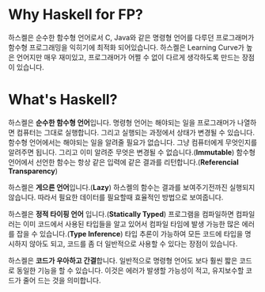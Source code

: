 # Why Haskell for FP?

하스켈은 순수한 함수형 언어로서 C, Java와 같은 명령형 언어를 다루던 프로그래머가 함수형 프로그래밍을 익히기에 최적화 되어있습니다. 하스켈은 Learning Curve가 높은 언어지만 매우 재미있고, 프로그래머가 어쩔 수 없이 다르게 생각하도록 만드는 장점이 있습니다. 

# What's Haskell?

하스켈은 **순수한 함수형 언어**입니다. 명령형 언어는 해야되는 일을 프로그래머가 나열하면 컴퓨터는 그대로 실행합니다. 그리고 실행되는 과정에서 상태가 변경될 수 있습니다. 함수형 언어에서는 해야되는 일을 알려줄 필요가 없습니다. 그냥 컴퓨터에게 무엇인지를 알려주면 됩니다. 그리고 이미 알려준 무엇은 변경될 수 없습니다.\(**Immutable**\) 함수형 언어에서 선언한 함수는 항상 같은 입력에 같은 결과를 리턴합니다.\(**Referencial Transparency**\)

하스켈은 **게으른 언어**입니다.\(**Lazy**\) 하스켈의 함수는 결과를 보여주기전까진 실행되지 않습니다. 따라서 필요한 데이터를 필요할때 효율적인 방법으로 보여줍니다.

하스켈은 **정적 타이핑 언어** 입니다.\(**Statically Typed**\) 프로그램을 컴파일하면 컴파일러는 이미 코드에서 사용된 타입들을 알고 있어서 컴파일 타임에 발생 가능한 많은 에러를 잡을 수 있습니다.\(**Type Inference**\) 타입 추론이 가능하여 모든 코드에 타입을 명시하지 않아도 되고, 코드를 좀 더 일반적으로 사용할 수 있다는 장점이 있습니다.

하스켈은 **코드가 우아하고 간결**합니다. 일반적으로 명령형 언어도 보다 훨씬 짧은 코드로 동일한 기능을 할 수 있습니다. 이것은 에러가 발생할 가능성이 적고, 유지보수할 코드가 줄어 드는 것을 의미합니다.

